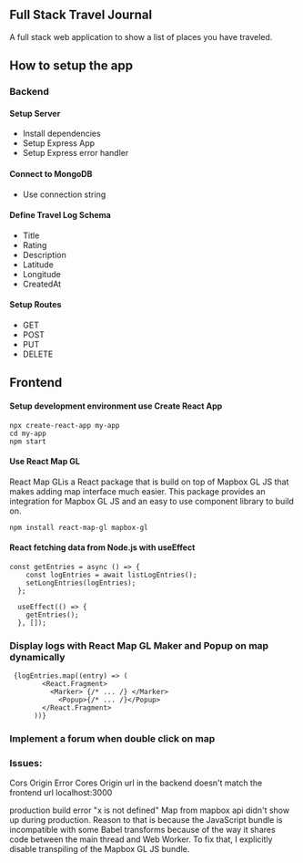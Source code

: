 ## Full Stack Travel Journal

A full stack web application to show a list of places you have traveled.

## How to setup the app

### Backend

#### Setup Server

- Install dependencies
- Setup Express App
- Setup Express error handler

#### Connect to MongoDB

- Use connection string

#### Define Travel Log Schema

- Title
- Rating
- Description
- Latitude
- Longitude
- CreatedAt

#### Setup Routes

- GET
- POST
- PUT
- DELETE

## Frontend

#### Setup development environment use Create React App

```
npx create-react-app my-app
cd my-app
npm start
```

#### Use React Map GL

React Map GLis a React package that is build on top of Mapbox GL JS that makes adding map interface much easier. This package provides an integration for Mapbox GL JS and an easy to use component library to build on.

```
npm install react-map-gl mapbox-gl
```

#### React fetching data from Node.js with useEffect

```
const getEntries = async () => {
    const logEntries = await listLogEntries();
    setLongEntries(logEntries);
  };

  useEffect(() => {
    getEntries();
  }, []);
```

### Display logs with React Map GL Maker and Popup on map dynamically

```
 {logEntries.map((entry) => (
        <React.Fragment>
          <Marker> {/* ... /} </Marker>
            <Popup>{/* ... /}</Popup>
        </React.Fragment>
      ))}
```

### Implement a forum when double click on map

### Issues:

Cors Origin Error
Cores Origin url in the backend doesn't match the frontend url localhost:3000

production build error "x is not defined" 
Map from mapbox api didn't show up during production. Reason to that is because the JavaScript bundle is incompatible with some Babel transforms because of the way it shares code between the main thread and Web Worker. 
To fix that, I explicitly disable transpiling of the Mapbox GL JS bundle.